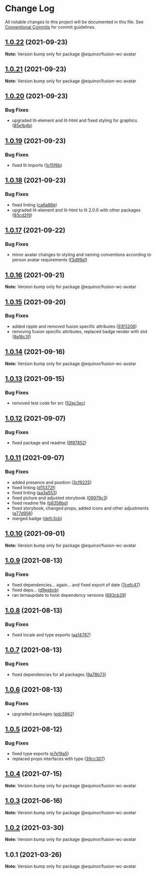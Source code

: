 # Change Log

All notable changes to this project will be documented in this file.
See [Conventional Commits](https://conventionalcommits.org) for commit guidelines.

## [1.0.22](https://github.com/equinor/fusion-web-components/compare/@equinor/fusion-wc-avatar@1.0.21...@equinor/fusion-wc-avatar@1.0.22) (2021-09-23)

**Note:** Version bump only for package @equinor/fusion-wc-avatar





## [1.0.21](https://github.com/equinor/fusion-web-components/compare/@equinor/fusion-wc-avatar@1.0.20...@equinor/fusion-wc-avatar@1.0.21) (2021-09-23)

**Note:** Version bump only for package @equinor/fusion-wc-avatar





## [1.0.20](https://github.com/equinor/fusion-web-components/compare/@equinor/fusion-wc-avatar@1.0.19...@equinor/fusion-wc-avatar@1.0.20) (2021-09-23)


### Bug Fixes

* upgraded lit-element and lit-html and fixed styling for graphics ([85e1b4b](https://github.com/equinor/fusion-web-components/commit/85e1b4b92eea208fb4cf4918777b9e36637949cf))





## [1.0.19](https://github.com/equinor/fusion-web-components/compare/@equinor/fusion-wc-avatar@1.0.18...@equinor/fusion-wc-avatar@1.0.19) (2021-09-23)


### Bug Fixes

* fixed lit imports ([1c15f6b](https://github.com/equinor/fusion-web-components/commit/1c15f6b865b9e43193942610f881ed1bc74a623c))





## [1.0.18](https://github.com/equinor/fusion-web-components/compare/@equinor/fusion-wc-avatar@1.0.17...@equinor/fusion-wc-avatar@1.0.18) (2021-09-23)


### Bug Fixes

* fixed linting ([ca6a86e](https://github.com/equinor/fusion-web-components/commit/ca6a86ebda14f6c85cb58f125778e94847b70b1d))
* upgraded lit-element and lit-html to lit 2.0.0 with other packages ([93cd2f9](https://github.com/equinor/fusion-web-components/commit/93cd2f997d6045fd5ab69fe05ccee5acfa861ad7))





## [1.0.17](https://github.com/equinor/fusion-web-components/compare/@equinor/fusion-wc-avatar@1.0.16...@equinor/fusion-wc-avatar@1.0.17) (2021-09-22)


### Bug Fixes

* minor avatar changes to styling and naming conventions according to person avatar requirements ([f3d99af](https://github.com/equinor/fusion-web-components/commit/f3d99af81e478ac65a987cc33a0928add645fbcc))





## [1.0.16](https://github.com/equinor/fusion-web-components/compare/@equinor/fusion-wc-avatar@1.0.15...@equinor/fusion-wc-avatar@1.0.16) (2021-09-21)

**Note:** Version bump only for package @equinor/fusion-wc-avatar





## [1.0.15](https://github.com/equinor/fusion-web-components/compare/@equinor/fusion-wc-avatar@1.0.14...@equinor/fusion-wc-avatar@1.0.15) (2021-09-20)


### Bug Fixes

* added ripple and removed fusion specific attributes ([93f3206](https://github.com/equinor/fusion-web-components/commit/93f3206e36d90682c76d4b143164281878bae288))
* removing fusion specific attributes, replaced badge render with slot ([9a16c3f](https://github.com/equinor/fusion-web-components/commit/9a16c3f84225138196d9ee45b20f082c436e3f2d))





## [1.0.14](https://github.com/equinor/fusion-web-components/compare/@equinor/fusion-wc-avatar@1.0.13...@equinor/fusion-wc-avatar@1.0.14) (2021-09-16)

**Note:** Version bump only for package @equinor/fusion-wc-avatar





## [1.0.13](https://github.com/equinor/fusion-web-components/compare/@equinor/fusion-wc-avatar@1.0.12...@equinor/fusion-wc-avatar@1.0.13) (2021-09-15)


### Bug Fixes

* removed test code for src ([52ec3ec](https://github.com/equinor/fusion-web-components/commit/52ec3ec07d12d3daaab46bed74a43ca2354d2b6a))





## [1.0.12](https://github.com/equinor/fusion-web-components/compare/@equinor/fusion-wc-avatar@1.0.11...@equinor/fusion-wc-avatar@1.0.12) (2021-09-07)


### Bug Fixes

* fixed package and readme ([9f87852](https://github.com/equinor/fusion-web-components/commit/9f87852a946a16227d9a140ab342b8d7fed57324))





## [1.0.11](https://github.com/equinor/fusion-web-components/compare/@equinor/fusion-wc-avatar@1.0.10...@equinor/fusion-wc-avatar@1.0.11) (2021-09-07)


### Bug Fixes

* added presence and position ([3cf9225](https://github.com/equinor/fusion-web-components/commit/3cf922522ea76add9987c7a88db062cf16b085c0))
* fixed linting ([d15372f](https://github.com/equinor/fusion-web-components/commit/d15372f78d4a7f831e2ebd346a3c20a0dfde4b0c))
* fixed linting ([aa3a553](https://github.com/equinor/fusion-web-components/commit/aa3a55384d6a0f8d0d811fd03f29121962d98984))
* fixed picture and adjusted storybook ([08979c3](https://github.com/equinor/fusion-web-components/commit/08979c36cbc70e12cbdd5d559a5cdedb19268d61))
* fixed readme file ([b8358bd](https://github.com/equinor/fusion-web-components/commit/b8358bd3329497090f2a2425947d280f33ab49fe))
* fixed storybook, changed props, added icons and other adjustments ([a77d956](https://github.com/equinor/fusion-web-components/commit/a77d956bce80daf4a9caf2862b28acdab5b95d78))
* merged badge ([defc3cb](https://github.com/equinor/fusion-web-components/commit/defc3cb369088bcdcd29ffd1e379848b56b9bba2))





## [1.0.10](https://github.com/equinor/fusion-web-components/compare/@equinor/fusion-wc-avatar@1.0.9...@equinor/fusion-wc-avatar@1.0.10) (2021-09-01)

**Note:** Version bump only for package @equinor/fusion-wc-avatar





## [1.0.9](https://github.com/equinor/fusion-web-components/compare/@equinor/fusion-wc-avatar@1.0.8...@equinor/fusion-wc-avatar@1.0.9) (2021-08-13)


### Bug Fixes

* fixed dependencies... again... and fixed export of date ([7cefc47](https://github.com/equinor/fusion-web-components/commit/7cefc47b307e67c3a79c41579e07ece70c2e0728))
* fixed deps... ([d9eebcb](https://github.com/equinor/fusion-web-components/commit/d9eebcb1d637e9c2bb64f465c9378f1fea17c973))
* ran lernaupdate to hoist dependency versions ([693cb29](https://github.com/equinor/fusion-web-components/commit/693cb29a43943b512171a2747dad073bb8582b97))





## [1.0.8](https://github.com/equinor/fusion-web-components/compare/@equinor/fusion-wc-avatar@1.0.7...@equinor/fusion-wc-avatar@1.0.8) (2021-08-13)


### Bug Fixes

* fixed locale and type exports ([aa14787](https://github.com/equinor/fusion-web-components/commit/aa14787d229b8a2956991ba940a10e5174356bb9))





## [1.0.7](https://github.com/equinor/fusion-web-components/compare/@equinor/fusion-wc-avatar@1.0.6...@equinor/fusion-wc-avatar@1.0.7) (2021-08-13)


### Bug Fixes

* fixed dependencies for all packages ([9a78b73](https://github.com/equinor/fusion-web-components/commit/9a78b73068685cd4d096fdea1e8501464c18a51c))





## [1.0.6](https://github.com/equinor/fusion-web-components/compare/@equinor/fusion-wc-avatar@1.0.5...@equinor/fusion-wc-avatar@1.0.6) (2021-08-13)


### Bug Fixes

* upgraded packages ([edc5862](https://github.com/equinor/fusion-web-components/commit/edc58624c3921ef6c77020dd3a026f40ed1dd5f2))





## [1.0.5](https://github.com/equinor/fusion-web-components/compare/@equinor/fusion-wc-avatar@1.0.4...@equinor/fusion-wc-avatar@1.0.5) (2021-08-12)


### Bug Fixes

* fixed type exports ([e7e19a5](https://github.com/equinor/fusion-web-components/commit/e7e19a59c3db40b20d29f9ea888614a188a2fcc4))
* replaced props interfaces with type ([39cc307](https://github.com/equinor/fusion-web-components/commit/39cc3078b3bb217587f5eb39020a312cb859bb96))





## [1.0.4](https://github.com/equinor/fusion-web-components/compare/@equinor/fusion-wc-avatar@1.0.3...@equinor/fusion-wc-avatar@1.0.4) (2021-07-15)

**Note:** Version bump only for package @equinor/fusion-wc-avatar





## [1.0.3](https://github.com/equinor/fusion-web-components/compare/@equinor/fusion-wc-avatar@1.0.2...@equinor/fusion-wc-avatar@1.0.3) (2021-06-16)

**Note:** Version bump only for package @equinor/fusion-wc-avatar





## [1.0.2](https://github.com/equinor/fusion-web-components/compare/@equinor/fusion-wc-avatar@1.0.1...@equinor/fusion-wc-avatar@1.0.2) (2021-03-30)

**Note:** Version bump only for package @equinor/fusion-wc-avatar





## 1.0.1 (2021-03-26)

**Note:** Version bump only for package @equinor/fusion-wc-avatar
